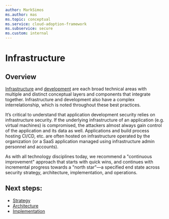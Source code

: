 ```yaml
---
author: MarkSimos
ms.author: mas
ms.topic: conceptual
ms.service: cloud-adoption-framework
ms.subservice: secure
ms.custom: internal
---
```


# Infrastructure

## Overview

[Infrastructure](infrastructure-security-overview.md) and [development](development-security-strategy-overview.md) are each broad technical areas with multiple and distinct conceptual layers and components that integrate together. Infrastructure and development also have a complex interrelationship, which is noted throughout these best practices. 

It’s critical to understand that application development security relies on infrastructure security. If the underlying infrastructure of an application (e.g. virtual machines) is compromised, the attackers almost always gain control of the application and its data as well. Applications and build process hosting CI/CD, etc. are often hosted on infrastructure operated by the organization (or a SaaS application managed using infrastructure admin personnel and accounts).

As with all technology disciplines today, we recommend a "continuous improvement" approach that starts with quick wins, and continues with incremental progress towards a "north star"—a specified end state across security strategy, architecture, implementation, and operations.

## Next steps:

- [Strategy](infrastructure-security-strategy.md)
- [Architecture](infrastructure-security-architecture.md)
- [Implementation](infrastructure-security-implementation.md)
